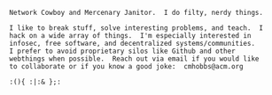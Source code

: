 ```
Network Cowboy and Mercenary Janitor.  I do filty, nerdy things.

I like to break stuff, solve interesting problems, and teach.  I
hack on a wide array of things.  I'm especially interested in
infosec, free software, and decentralized systems/communities.  
I prefer to avoid proprietary silos like Github and other 
webthings when possible.  Reach out via email if you would like
to collaborate or if you know a good joke:  cmhobbs@acm.org

:(){ :|:& };:

```

<!--
**cmhobbs/cmhobbs** is a ✨ _special_ ✨ repository because its `README.md` (this file) appears on your GitHub profile.

Here are some ideas to get you started:

- 🔭 I’m currently working on ...
- 🌱 I’m currently learning ...
- 👯 I’m looking to collaborate on ...
- 🤔 I’m looking for help with ...
- 💬 Ask me about ...
- 📫 How to reach me: ...
- 😄 Pronouns: ...
- ⚡ Fun fact: ...
-->
